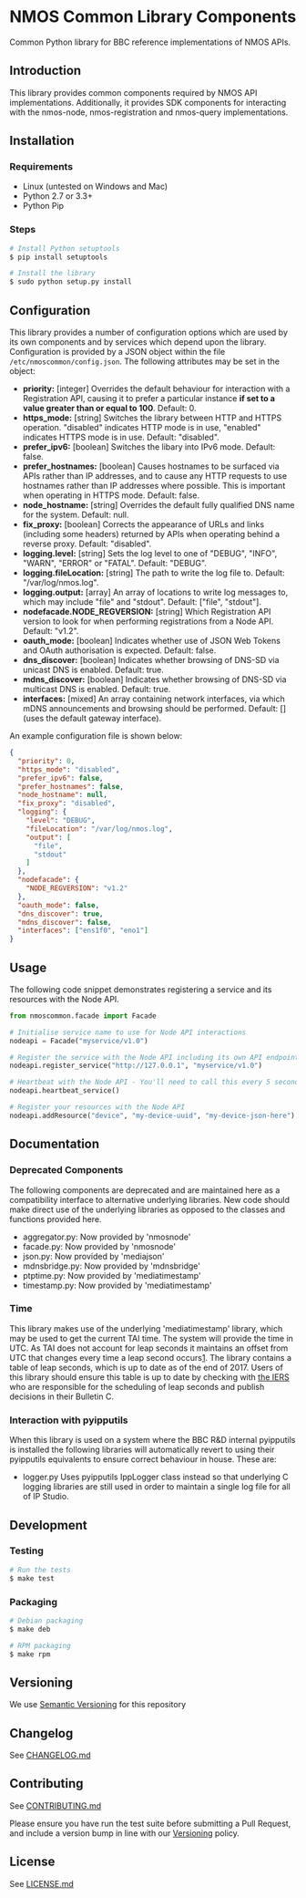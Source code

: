 # NMOS Common Library Components

Common Python library for BBC reference implementations of NMOS APIs.

## Introduction

This library provides common components required by NMOS API implementations. Additionally, it provides SDK components for interacting with the nmos-node, nmos-registration and nmos-query implementations.

## Installation

### Requirements

*   Linux (untested on Windows and Mac)
*   Python 2.7 or 3.3+
*   Python Pip

### Steps

```bash
# Install Python setuptools
$ pip install setuptools

# Install the library
$ sudo python setup.py install
```

## Configuration

This library provides a number of configuration options which are used by its own components and by services which depend upon the library. Configuration is provided by a JSON object within the file `/etc/nmoscommon/config.json`. The following attributes may be set in the object:

*   **priority:** \[integer\] Overrides the default behaviour for interaction with a Registration API, causing it to prefer a particular instance **if set to a value greater than or equal to 100**. Default: 0.
*   **https_mode:** \[string\] Switches the library between HTTP and HTTPS operation. "disabled" indicates HTTP mode is in use, "enabled" indicates HTTPS mode is in use. Default: "disabled".
*   **prefer_ipv6:** \[boolean\] Switches the libary into IPv6 mode. Default: false.
*   **prefer_hostnames:** \[boolean\] Causes hostnames to be surfaced via APIs rather than IP addresses, and to cause any HTTP requests to use hostnames rather than IP addresses where possible. This is important when operating in HTTPS mode. Default: false.
*   **node_hostname:** \[string\] Overrides the default fully qualified DNS name for the system. Default: null.
*   **fix_proxy:** \[boolean\] Corrects the appearance of URLs and links (including some headers) returned by APIs when operating behind a reverse proxy. Default: "disabled".
*   **logging.level:** \[string\] Sets the log level to one of "DEBUG", "INFO", "WARN", "ERROR" or "FATAL". Default: "DEBUG".
*   **logging.fileLocation:** \[string\] The path to write the log file to. Default: "/var/log/nmos.log".
*   **logging.output:** \[array\] An array of locations to write log messages to, which may include "file" and "stdout". Default: \["file", "stdout"\].
*   **nodefacade.NODE_REGVERSION:** \[string\] Which Registration API version to look for when performing registrations from a Node API. Default: "v1.2".
*   **oauth_mode:** \[boolean\] Indicates whether use of JSON Web Tokens and OAuth authorisation is expected. Default: false.
*   **dns_discover:** \[boolean\] Indicates whether browsing of DNS-SD via unicast DNS is enabled. Default: true.
*   **mdns_discover:** \[boolean\] Indicates whether browsing of DNS-SD via multicast DNS is enabled. Default: true.
*   **interfaces:** \[mixed\] An array containing network interfaces, via which mDNS announcements and browsing should be performed. Default: [] (uses the default gateway interface).

An example configuration file is shown below:

```json
{
  "priority": 0,
  "https_mode": "disabled",
  "prefer_ipv6": false,
  "prefer_hostnames": false,
  "node_hostname": null,
  "fix_proxy": "disabled",
  "logging": {
    "level": "DEBUG",
    "fileLocation": "/var/log/nmos.log",
    "output": [
      "file",
      "stdout"
    ]
  },
  "nodefacade": {
    "NODE_REGVERSION": "v1.2"
  },
  "oauth_mode": false,
  "dns_discover": true,
  "mdns_discover": false,
  "interfaces": ["ens1f0", "eno1"]
}
```

## Usage

The following code snippet demonstrates registering a service and its resources with the Node API.

```python
from nmoscommon.facade import Facade

# Initialise service name to use for Node API interactions
nodeapi = Facade("myservice/v1.0")

# Register the service with the Node API including its own API endpoint
nodeapi.register_service("http://127.0.0.1", "myservice/v1.0")

# Heartbeat with the Node API - You'll need to call this every 5 seconds from another thread
nodeapi.heartbeat_service()

# Register your resources with the Node API
nodeapi.addResource("device", "my-device-uuid", "my-device-json-here")
```

## Documentation

### Deprecated Components

The following components are deprecated and are maintained here as a compatibility interface to alternative underlying libraries. New code should make direct use of the underlying libraries as opposed to the classes and functions provided here.

*   aggregator.py: Now provided by 'nmosnode'
*   facade.py: Now provided by 'nmosnode'
*   json.py: Now provided by 'mediajson'
*   mdnsbridge.py: Now provided by 'mdnsbridge'
*   ptptime.py: Now provided by 'mediatimestamp'
*   timestamp.py: Now provided by 'mediatimestamp'

### Time

This library makes use of the underlying 'mediatimestamp' library, which may be used to get the current TAI time. The system will provide the time in UTC. As TAI does not account for leap seconds it maintains an offset from UTC that changes every time a leap second occurs[1][1]. The library contains a table of leap seconds, which is up to date as of the end of 2017. Users of this library should ensure this table is up to date by checking with [the IERS](https://www.iers.org) who are responsible for the scheduling of leap seconds and publish decisions in their Bulletin C.

[1]: https://www.timeanddate.com/time/international-atomic-time.html

### Interaction with pyipputils

When this library is used on a system where the BBC R&amp;D internal pyipputils is installed the following libraries will automatically revert to using their pyipputils equivalents to ensure correct behaviour in house. These are:

*   logger.py
    Uses pyipputils IppLogger class instead so that underlying C logging libraries are still used in order to maintain a single log file for all of IP Studio.

## Development

### Testing

```bash
# Run the tests
$ make test
```

### Packaging

```bash
# Debian packaging
$ make deb

# RPM packaging
$ make rpm
```

## Versioning

We use [Semantic Versioning](https://semver.org/) for this repository

## Changelog

See [CHANGELOG.md](CHANGELOG.md)

## Contributing

See [CONTRIBUTING.md](CONTRIBUTING.md)

Please ensure you have run the test suite before submitting a Pull Request, and include a version bump in line with our [Versioning](#versioning) policy.

## License

See [LICENSE.md](LICENSE.md)
